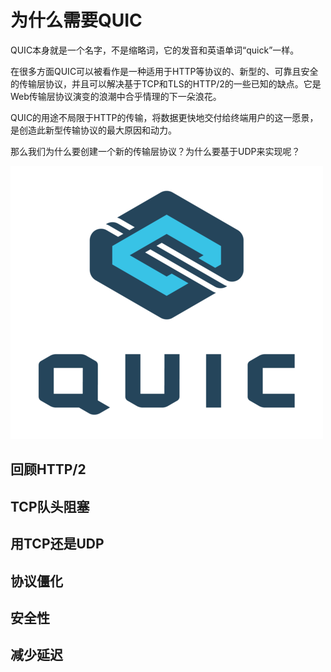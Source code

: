 # 为什么需要QUIC

QUIC本身就是一个名字，不是缩略词，它的发音和英语单词“quick”一样。

在很多方面QUIC可以被看作是一种适用于HTTP等协议的、新型的、可靠且安全的传输层协议，并且可以解决基于TCP和TLS的HTTP/2的一些已知的缺点。它是Web传输层协议演变的浪潮中合乎情理的下一朵浪花。

QUIC的用途不局限于HTTP的传输，将数据更快地交付给终端用户的这一愿景，是创造此新型传输协议的最大原因和动力。

那么我们为什么要创建一个新的传输层协议？为什么要基于UDP来实现呢？

![](../public/quic.png)

## 回顾HTTP/2

## TCP队头阻塞
## 用TCP还是UDP
## 协议僵化
## 安全性
## 减少延迟